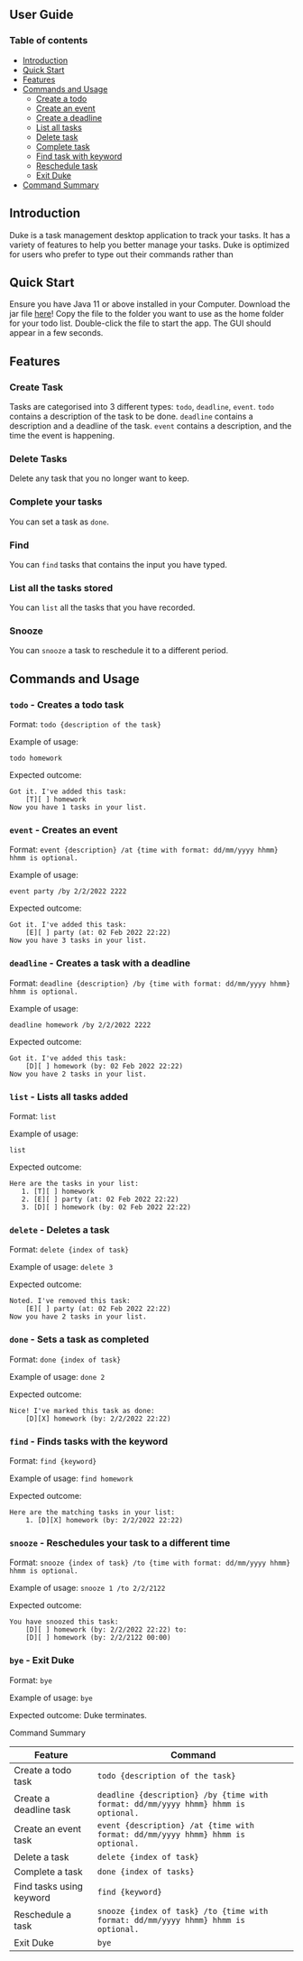 ## User Guide
### Table of contents
- [Introduction](#introduction)
- [Quick Start](#quick-start)
- [Features](#features)
- [Commands and Usage](#commands)
    * [Create a todo](#todo)
    * [Create an event](#event)
    * [Create a deadline](#deadline)
    * [List all tasks](#list)
    * [Delete task](#delete)
    * [Complete task](#done)
    * [Find task with keyword](#findtask)
    * [Reschedule task](#snoozetask)
    * [Exit Duke](#bye)
- [Command Summary](#summary)

## Introduction<a name="introduction"></a>
Duke is a task management desktop application to track your tasks. It has a variety of features to help you better manage your tasks. 
Duke is optimized for users who prefer to type out their commands rather than 

## Quick Start<a name="quick-start"></a>
Ensure you have Java 11 or above installed in your Computer.
Download the jar file [here](https://www.google.com)!
Copy the file to the folder you want to use as the home folder for your todo list.
Double-click the file to start the app. The GUI should appear in a few seconds.

## Features<a name="features"></a>

### Create Task

Tasks are categorised into 3 different types: `todo`, `deadline`, `event`.
`todo` contains a description of the task to be done. `deadline` contains a description and a deadline of the task.
`event` contains a description, and the time the event is happening.

### Delete Tasks

Delete any task that you no longer want to keep.

### Complete your tasks

You can set a task as `done`.

### Find
You can `find` tasks that contains the input you have typed.

### List all the tasks stored
You can `list` all the tasks that you have recorded.

### Snooze

You can `snooze` a task to reschedule it to a different period. 

## Commands and Usage<a name="commands"></a>


### `todo` - Creates a todo task<a name="todo"></a>

Format: `todo {description of the task}`

Example of usage:

`todo homework`

Expected outcome:
```
Got it. I've added this task:
    [T][ ] homework 
Now you have 1 tasks in your list.    
```

### `event` - Creates an event<a name="event"></a>

Format: `event {description} /at {time with format: dd/mm/yyyy hhmm}`
`hhmm is optional.`

Example of usage:

`event party /by 2/2/2022 2222`

Expected outcome:
```
Got it. I've added this task:
    [E][ ] party (at: 02 Feb 2022 22:22)
Now you have 3 tasks in your list.    
```


### `deadline` - Creates a task with a deadline<a name="deadline"></a>

Format: `deadline {description} /by {time with format: dd/mm/yyyy hhmm}`
`hhmm is optional.`

Example of usage:

`deadline homework /by 2/2/2022 2222`

Expected outcome:
```
Got it. I've added this task:
    [D][ ] homework (by: 02 Feb 2022 22:22)
Now you have 2 tasks in your list.    
```


### `list` - Lists all tasks added<a name="list"></a>

Format: `list`

Example of usage:

`list`

Expected outcome:
```
Here are the tasks in your list:
   1. [T][ ] homework 
   2. [E][ ] party (at: 02 Feb 2022 22:22)
   3. [D][ ] homework (by: 02 Feb 2022 22:22)
```

### `delete` - Deletes a task<a name="delete"></a>

Format: `delete {index of task}`

Example of usage:
`delete 3`

Expected outcome:
```
Noted. I've removed this task:
    [E][ ] party (at: 02 Feb 2022 22:22)
Now you have 2 tasks in your list.
```

### `done` - Sets a task as completed<a name="done"></a>

Format: `done {index of task}`

Example of usage:
`done 2`

Expected outcome:
```
Nice! I've marked this task as done: 
    [D][X] homework (by: 2/2/2022 22:22)
```

### `find` - Finds tasks with the keyword <a name="findtask"></a>

Format: `find {keyword}`

Example of usage:
`find homework`

Expected outcome:
```
Here are the matching tasks in your list:
    1. [D][X] homework (by: 2/2/2022 22:22)
```

### `snooze` - Reschedules your task to a different time <a name="snoozetask"></a>

Format: `snooze {index of task} /to {time with format: dd/mm/yyyy hhmm}`
`hhmm is optional.`

Example of usage:
`snooze 1 /to 2/2/2122`

Expected outcome:
```
You have snoozed this task:
    [D][ ] homework (by: 2/2/2022 22:22) to:
    [D][ ] homework (by: 2/2/2122 00:00)
```
### `bye` - Exit Duke<a name="bye"></a>

Format: `bye`

Example of usage: `bye`

Expected outcome: Duke terminates.

Command Summary<a name="summary"></a>

Feature | Command
------------ | -------------
Create a todo task | `todo {description of the task}`
Create a deadline task | `deadline {description} /by {time with format: dd/mm/yyyy hhmm} hhmm is optional.`
Create an event task | `event {description} /at {time with format: dd/mm/yyyy hhmm} hhmm is optional.`
Delete a task | `delete {index of task}`
Complete a task | `done {index of tasks}`
Find tasks using keyword | `find {keyword}`
Reschedule a task | `snooze {index of task} /to {time with format: dd/mm/yyyy hhmm} hhmm is optional.`
Exit Duke | `bye`